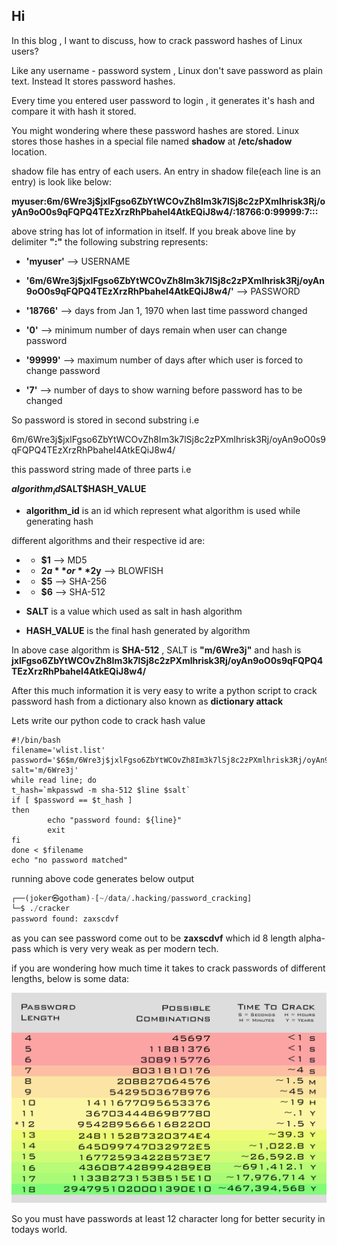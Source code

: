 ## Hi

In this blog , I want to discuss, how to crack password hashes of Linux users? 

Like any username - password system , Linux don't save password as plain text. Instead It stores password hashes. 

Every time you entered user password to login , it generates it's hash and compare it with hash it stored.

You might wondering where these password hashes are stored. Linux stores those hashes in a special file named **shadow** at **/etc/shadow** location.

shadow file has entry of each users. An entry in shadow file(each line is an entry) is look like below:

**myuser:$6$m/6Wre3j$jxlFgso6ZbYtWCOvZh8Im3k7lSj8c2zPXmlhrisk3Rj/oyAn9oO0s9qFQPQ4TEzXrzRhPbaheI4AtkEQiJ8w4/:18766:0:99999:7:::**

above string has lot of information in itself. If you break above line by delimiter **":"** the  following substring represents:

- **'myuser'**  --> USERNAME

- **'$6$m/6Wre3j$jxlFgso6ZbYtWCOvZh8Im3k7lSj8c2zPXmlhrisk3Rj/oyAn9oO0s9qFQPQ4TEzXrzRhPbaheI4AtkEQiJ8w4/'** --> PASSWORD

- **'18766'** --> days from Jan 1, 1970 when last time password changed

- **'0'** --> minimum number of days remain when user can change password

- **'99999'** --> maximum number of days after which user is forced to change password

- **'7'** --> number of days to show warning before password has to be changed

So password is stored in second substring i.e 

$6$m/6Wre3j$jxlFgso6ZbYtWCOvZh8Im3k7lSj8c2zPXmlhrisk3Rj/oyAn9oO0s9qFQPQ4TEzXrzRhPbaheI4AtkEQiJ8w4/

this password string made of three parts i.e

**$algorithm_id$SALT$HASH_VALUE**

- **algorithm_id** is an id which represent what algorithm is used while generating hash 

different algorithms and their respective id are:

- - **$1** --> MD5

- - **$2a**  or **$2y** --> BLOWFISH

- - **$5** --> SHA-256

- - **$6** --> SHA-512

- **SALT** is a value which used as salt in hash algorithm

- **HASH_VALUE** is the final hash generated by algorithm

In above case algorithm is **SHA-512** , SALT is **"m/6Wre3j"**  and hash is **jxlFgso6ZbYtWCOvZh8Im3k7lSj8c2zPXmlhrisk3Rj/oyAn9oO0s9qFQPQ4TEzXrzRhPbaheI4AtkEQiJ8w4/**

After this much information it is very easy to write a python script to crack password hash from a dictionary also known as **dictionary attack** 

Lets write our python code to crack hash value

```shell
#!/bin/bash
filename='wlist.list'
password='$6$m/6Wre3j$jxlFgso6ZbYtWCOvZh8Im3k7lSj8c2zPXmlhrisk3Rj/oyAn9oO0s9qFQPQ4TEzXrzRhPbaheI4AtkEQiJ8w4/'
salt='m/6Wre3j'
while read line; do
t_hash=`mkpasswd -m sha-512 $line $salt`
if [ $password == $t_hash ]
then
        echo "password found: ${line}"
        exit
fi
done < $filename
echo "no password matched"
```

running above code generates below output

```python
┌──(joker㉿gotham)-[~/data/.hacking/password_cracking]
└─$ ./cracker
password found: zaxscdvf

```

as you can see password come out to be **zaxscdvf** which id 8 length alpha-pass which is very very weak as per modern tech.

if you are wondering how much time it takes to crack passwords of different lengths, below is some data:

![19.png](https://github.com/gurus158/blogs/blob/gh-pages/images/19.png?raw=true)



So you must have passwords at least 12 character long for better security in todays world.